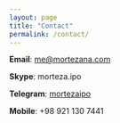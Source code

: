```yaml
---
layout: page
title: "Contact"
permalink: /contact/
---
```

**Email**: me@mortezana.com

**Skype**: morteza.ipo

**Telegram**: [mortezaipo](https://t.me/mortezaipo)

**Mobile**: +98 921 130 7441
